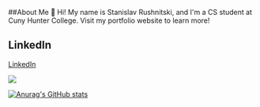 ##About Me
👋 Hi! My name is Stanislav Rushnitski, and I'm a CS student at Cuny Hunter College. Visit my portfolio website to learn more!

## LinkedIn
[LinkedIn]([https://www.linkedin.com/in/gholtzap/](https://www.linkedin.com/in/stanislav-rushnitski-390455175/))

<a href="https://visitcount.itsvg.in">
  <img src="https://visitcount.itsvg.in/api?id=Stbam&label=Profile%20Views&color=0&icon=8&pretty=false" />
</a>

[![Anurag's GitHub stats](https://github-readme-stats.vercel.app/api?username=stbam)](https://github.com/stbam/github-readme-stats)



<!--


**stbam/stbam** is a ✨ _special_ ✨ repository because its `README.md` (this file) appears on your GitHub profile.

Here are some ideas to get you started:

- 🔭 I’m currently working on ...
- 🌱 I’m currently learning ...
- 👯 I’m looking to collaborate on ...
- 🤔 I’m looking for help with ...
- 💬 Ask me about ...
- 📫 How to reach me: ...
- 😄 Pronouns: ...
- ⚡ Fun fact: ...
-->
